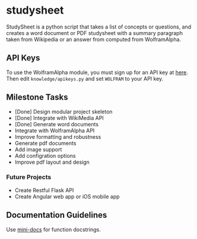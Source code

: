 studysheet
==========

StudySheet is a python script that takes a list of concepts or questions,
and creates a word document or PDF studysheet with a summary paragraph
taken from Wikipedia or an answer from computed from WolframAlpha.

## API Keys
To use the WolframAlpha module, you must sign up for an
API key at [here](http://products.wolframalpha.com/api/).
Then edit `knowledge/apikeys.py` and set `WOLFRAM` to your API key.

## Milestone Tasks
* [Done] Design modular project skeleton
* [Done] Integrate with WikiMedia API
* [Done] Generate word documents
* Integrate with WolframAlpha API
* Improve formatting and robustness
* Generate pdf documents
* Add image support
* Add configration options
* Improve pdf layout and design

### Future Projects
* Create Restful Flask API
* Create Angular web app or iOS mobile app

## Documentation Guidelines
Use [mini-docs](https://github.com/codenameyau/mini-docs) for function docstrings.
